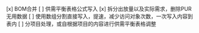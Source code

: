 [x] BOM合并
[ ] 供需平衡表格公式写入
[x] 拆分出放量以及实际需求，删除PUR无用数据
    [ ] 使用数组分割直接写入，提速，减少访问对象次数，一次写入内容到表内
[ ] 分项目处理，或自根据项目的内容进行供需平衡表格调整
